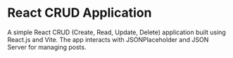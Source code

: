 React CRUD Application
=======================
A simple React CRUD (Create, Read, Update, Delete) application built using React.js and Vite. The app interacts with JSONPlaceholder and JSON Server for managing posts.


